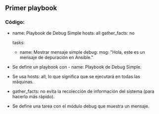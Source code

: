 ## Primer playbook
### Código:

- name: Playbook de Debug Simple
  hosts: all
  gather_facts: no

  tasks:
    - name: Mostrar mensaje simple
      debug:
        msg: "Hola, este es un mensaje de depuración en Ansible."

- Se define un playbook con - name: Playbook de Debug Simple.

- Se usa hosts: all, lo que significa que se ejecutará en todas las máquinas.

- gather_facts: no evita la recolección de información del sistema (para hacerlo más rápido).

- Se define una tarea con el módulo debug que muestra un mensaje.
